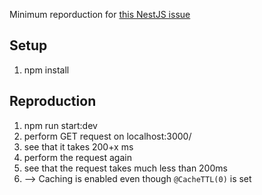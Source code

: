 Minimum reporduction for [this NestJS issue](https://github.com/nestjs/nest/issues/6870)


## Setup

1) npm install

## Reproduction

1) npm run start:dev
2) perform GET request on localhost:3000/
3) see that it takes 200+x ms
4) perform the request again
5) see that the request takes much less than 200ms
6) --> Caching is enabled even though ```@CacheTTL(0)``` is set
